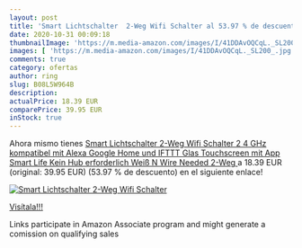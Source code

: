 ```yaml
---
layout: post
title: 'Smart Lichtschalter  2-Weg Wifi Schalter al 53.97 % de descuento'
date: 2020-10-31 00:09:18
thumbnailImage: 'https://m.media-amazon.com/images/I/41DDAvOQCqL._SL200_.jpg'
images: [ 'https://m.media-amazon.com/images/I/41DDAvOQCqL._SL200_.jpg' ]
comments: true
category: ofertas
author: ring
slug: B08L5W964B
description:
actualPrice: 18.39 EUR
comparePrice: 39.95 EUR
inStock: true
---
```


Ahora mismo tienes [Smart Lichtschalter  2-Weg Wifi Schalter  2 4 GHz  kompatibel mit Alexa Google Home und IFTTT  Glas Touchscreen mit App Smart Life Kein Hub erforderlich  Weiß  N Wire Needed   2-Weg ](https://www.amazon.de/dp/B08L5W964B/?tag=tolees0ca-21) a 18.39 EUR (original: 39.95 EUR) (53.97 %  de descuento) en el siguiente enlace!

[![Smart Lichtschalter  2-Weg Wifi Schalter](https://m.media-amazon.com/images/I/41DDAvOQCqL._SL200_.jpg)](https://www.amazon.de/dp/B08L5W964B/?tag=tolees0ca-21)

[Visítala!!!](https://www.amazon.de/dp/B08L5W964B/?tag=tolees0ca-21)

Links participate in Amazon Associate program and might generate a comission on qualifying sales
